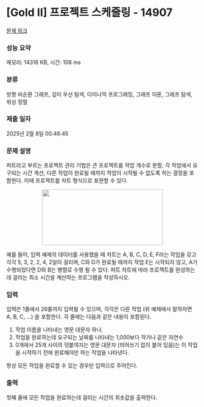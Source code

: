 # [Gold II] 프로젝트 스케줄링 - 14907 

[문제 링크](https://www.acmicpc.net/problem/14907) 

### 성능 요약

메모리: 14316 KB, 시간: 108 ms

### 분류

방향 비순환 그래프, 깊이 우선 탐색, 다이나믹 프로그래밍, 그래프 이론, 그래프 탐색, 위상 정렬

### 제출 일자

2025년 2월 8일 00:46:45

### 문제 설명

<p>퍼트라고 부르는 프로젝트 관리 기법은 큰 프로젝트를 작업 개수로 분할, 각 작업에서 요구되는 시간 계산, 다른 작업이 완료될 때까지 작업이 시작될 수 없도록 하는 결정을 포함한다. 이때 프로젝트를 차트 형식으로 표현할 수 있다.</p>

<p style="text-align: center;"><img alt="" src="https://onlinejudgeimages.s3-ap-northeast-1.amazonaws.com/problem/14907/1.png" style="height:146px; width:317px"></p>

<p>예를 들어, 입력 예제의 데이터를 사용했을 때 차트는 A, B, C, D, E, F라는 작업을 갖고 각각 5, 3, 2, 2, 4, 2일이 걸리며, C와 D가 완료될 때까지 작업 E는 시작되지 않고, A가 수행되었다면 D와 B는 병렬로 수행 될 수 있다. 퍼트 차트에 따라 프로젝트를 완성하는데 걸리는 최소 시간을 계산하는 프로그램을 작성하시오.</p>

### 입력 

 <p>입력은 1줄에서 26줄까지 입력될 수 있으며, 각각은 다른 작업 (위 예제에서 말하자면 A, B, C, …) 을 포함한다. 각 줄에는 다음과 같은 내용이 포함된다.</p>

<ol>
	<li>작업 이름을 나타내는 영문 대문자 하나,</li>
	<li>작업을 완료하는데 요구되는 날짜를 나타내는 1,000보다 작거나 같은 자연수</li>
	<li>0개에서 25개 사이의 덧붙여지는 영문 대문자 (띄어쓰기 없이 붙어 있음)는 이 작업을 시작하기 전에 완료해야만 하는 작업을 나타낸다.</li>
</ol>

<p>항상 모든 작업을 완료할 수 있는 경우만 입력으로 주어진다.</p>

### 출력 

 <p>첫째 줄에 모든 작업을 완료하는데 걸리는 시간의 최솟값을 출력한다.</p>

